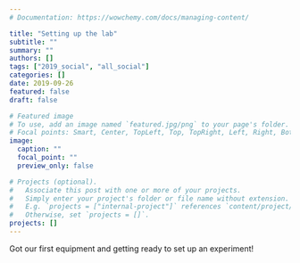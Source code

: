```yaml
---
# Documentation: https://wowchemy.com/docs/managing-content/

title: "Setting up the lab"
subtitle: ""
summary: ""
authors: []
tags: ["2019_social", "all_social"]
categories: []
date: 2019-09-26
featured: false
draft: false

# Featured image
# To use, add an image named `featured.jpg/png` to your page's folder.
# Focal points: Smart, Center, TopLeft, Top, TopRight, Left, Right, BottomLeft, Bottom, BottomRight.
image:
  caption: ""
  focal_point: ""
  preview_only: false

# Projects (optional).
#   Associate this post with one or more of your projects.
#   Simply enter your project's folder or file name without extension.
#   E.g. `projects = ["internal-project"]` references `content/project/deep-learning/index.md`.
#   Otherwise, set `projects = []`.
projects: []
---
```


Got our first equipment and getting ready to set up an experiment!